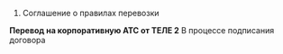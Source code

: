 1. Соглашение о правилах перевозки
   
**Перевод на корпоративную АТС от ТЕЛЕ 2**
В процессе подписания договора

